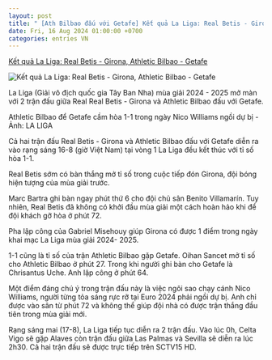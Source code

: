 ```yaml
---
layout: post
title: " [Ath Bilbao đấu với Getafe] Kết quả La Liga: Real Betis - Girona, Athletic Bilbao - Getafe"
date: Fri, 16 Aug 2024 01:00:00 +0700
categories: entries VN
---
```

[Kết quả La Liga: Real Betis - Girona, Athletic Bilbao - Getafe](https://muctim.tuoitre.vn/ket-qua-la-liga-real-betis-girona-athletic-bilbao-getafe-101240816074112068.htm)

![Kết quả La Liga: Real Betis - Girona, Athletic Bilbao - Getafe](https://cdn.tuoitre.vn/zoom/600_315/471584752817336320/2024/8/16/la-liga-1-1723768746231923276807-0-65-418-864-crop-172376876970179222542.jpg)

La Liga (Giải vô địch quốc gia Tây Ban Nha) mùa giải 2024 - 2025 mở màn với 2 trận đấu giữa Real Real Betis - Girona và Athletic Bilbao đấu với Getafe.

Athletic Bilbao để Getafe cầm hòa 1-1 trong ngày Nico Williams ngồi dự bị - Ảnh: LA LIGA

Cả hai trận đấu Real Betis - Girona và Athletic Bilbao đấu với Getafe diễn ra vào rạng sáng 16-8 (giờ Việt Nam) tại vòng 1 La Liga đều kết thúc với tỉ số hòa 1-1.

Real Betis sớm có bàn thắng mở tỉ số trong cuộc tiếp đón Girona, đội bóng hiện tượng của mùa giải trước.

Marc Bartra ghi bàn ngay phút thứ 6 cho đội chủ sân Benito Villamarín. Tuy nhiên, Real Betis đã không có khởi đầu mùa giải một cách hoàn hảo khi để đội khách gỡ hòa ở phút 72.

Pha lập công của Gabriel Misehouy giúp Girona có được 1 điểm trong ngày khai mạc La Liga mùa giải 2024- 2025.

1-1 cũng là tỉ số của trận Athletic Bilbao gặp Getafe. Oihan Sancet mở tỉ số cho Athletic Bilbao ở phút 27. Trong khi người ghi bàn cho Getafe là Chrisantus Uche. Anh lập công ở phút 64.

Một điểm đáng chú ý trong trận đấu này là việc ngôi sao chạy cánh Nico Williams, người từng tỏa sáng rực rỡ tại Euro 2024 phải ngồi dự bị. Anh chỉ được vào sân từ phút 72 và không thể giúp đội nhà có được trận thắng đầu tiên trong mùa giải mới.

Rạng sáng mai (17-8), La Liga tiếp tục diễn ra 2 trận đấu. Vào lúc 0h, Celta Vigo sẽ gặp Alaves còn trận đấu giữa Las Palmas và Sevilla sẽ diễn ra lúc 2h30. Cả hai trận đấu sẽ được trực tiếp trên SCTV15 HD.

